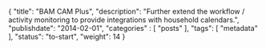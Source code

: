 {
    "title": "BAM CAM Plus",
    "description": "Further extend the workflow / activity monitoring to provide integrations with household calendars.",
    "publishdate": "2014-02-01",
    "categories" : [
    	 "posts"
    ],
    "tags": [ "metadata" ],
    "status": "to-start",
    "weight": 14
}
